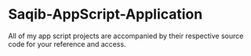 # Saqib-AppScript-Application
All of my app script projects are accompanied by their respective source code for your reference and access.
